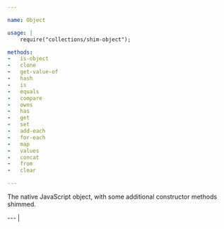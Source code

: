 ```yaml
---

name: Object

usage: |
    require("collections/shim-object");

methods:
-   is-object
-   clone
-   get-value-of
-   hash
-   is
-   equals
-   compare
-   owns
-   has
-   get
-   set
-   add-each
-   for-each
-   map
-   values
-   concat
-   from
-   clear

---
```


The native JavaScript object, with some additional constructor methods shimmed.

--- |

